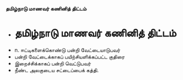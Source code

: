 **தமிழ்நாடு மாணவர் கணினித் திட்டம்**
- # தமிழ்நாடு மாணவர் கணினித் திட்டம்
- n. ஈட்டிகளைக்கொண்டு பன்றி வேட்டையாடுபவர்
- பன்றி வேட்டைக்காகப் பயிற்சியளிக்கப்பட்ட குதிரை
- இறைச்சிக்காகப் பன்றி வெட்டுபவர்
- நீண்ட அலகுடைய சட்டைப்பைக் கத்தி.

